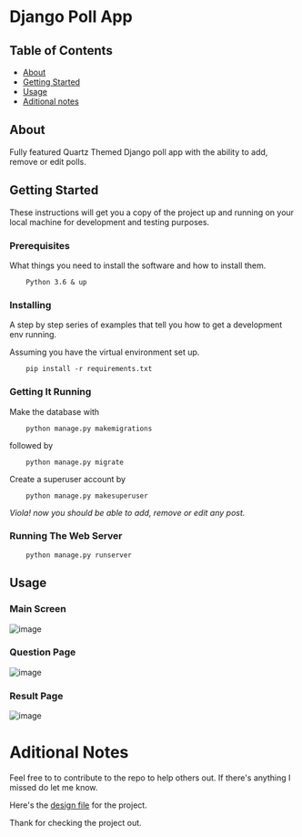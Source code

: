 # Django Poll App

## Table of Contents

- [About](#about)
- [Getting Started](#getting_started)
- [Usage](#usage)
- [Aditional notes](#aditional_notes)

## About <a name = "about"></a>

Fully featured Quartz Themed Django poll app with the ability to add, remove or edit polls. 

## Getting Started <a name = "getting_started"></a>

These instructions will get you a copy of the project up and running on your local machine for development and testing purposes.
### Prerequisites

What things you need to install the software and how to install them.

```
    Python 3.6 & up
```
### Installing

A step by step series of examples that tell you how to get a development env running.

Assuming you have the virtual environment set up.

```
    pip install -r requirements.txt
```
### Getting It Running<a name = "Getting_It_Running"></a>

Make the database with 

```
    python manage.py makemigrations
```

followed by 

```
    python manage.py migrate
```


Create a superuser account by 

```
    python manage.py makesuperuser
```

*Viola! now you should be able to add, remove or edit any post.*

### Running The Web Server
```
    python manage.py runserver
```


## Usage <a name = "usage"></a>

### Main Screen

![image](https://user-images.githubusercontent.com/74228240/144742890-dc0a0485-db52-462a-bd72-75a43ab01d5a.png)

### Question Page 
![image](https://user-images.githubusercontent.com/74228240/144742912-960b8169-7844-4eca-95ee-d1848c1e7789.png)

### Result Page
![image](https://user-images.githubusercontent.com/74228240/144742968-c352386e-b596-4f8e-a27a-5c7396fb2cc8.png)

# Aditional Notes <a name = "aditional_notes"></a>
Feel free to to contribute to the repo to help others out. 
If there's anything I missed do let me know.

Here's the [design file](/Design/Poll-App.bsdesign) for the project.

Thank for checking the project out.
